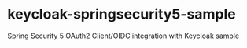# keycloak-springsecurity5-sample
Spring Security 5 OAuth2 Client/OIDC integration with Keycloak sample
